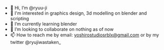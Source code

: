 - 👋 Hi, I’m @ryuu-ji
- 👀 I'm interested in graphics design, 3d modelling on blender and scripting
- 🌱 I’m currently learning blender
- 💞️ I’m looking to collaborate on nothing as of now
- 📫 How to reach me by email: yoshirostudiosrblx@gmail.com or by my twitter @ryujiwastaken_

